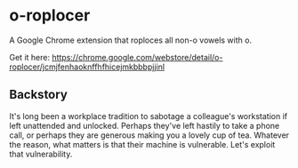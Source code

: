 # o-roplocer

A Google Chrome extension that roploces all non-o vowels with o.

Get it here: https://chrome.google.com/webstore/detail/o-roplocer/jcmjfenhaoknffhfhicejmkbbbpjjinl

## Backstory

It's long been a workplace tradition to sabotage a colleague's workstation if left unattended and unlocked. Perhaps they've left hastily to take a phone call, or perhaps they are generous making you a lovely cup of tea. Whatever the reason, what matters is that their machine is vulnerable. Let's exploit that vulnerability.
